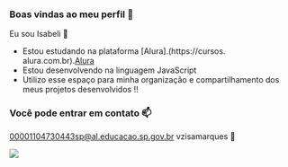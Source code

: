 ### Boas vindas ao meu perfil 🤎

Eu sou Isabeli 💋

- Estou estudando na plataforma [Alura].(https://cursos. alura.com.br).[Alura]( https//cursos.alura.com.br)
- Estou desenvolvendo na linguagem JavaScript
- Utilizo esse espaço para minha organização e compartilhamento dos meus projetos desenvolvidos !!




### Você pode entrar em contato 📫

00001104730443sp@al.educacao.sp.gov.br
vzisamarques 🎀



![](https://static.wikia.nocookie.net/netflix-big-mouth/images/d/d5/ConstanceProfile.jpeg/revision/latest?cb=20220511184202)
